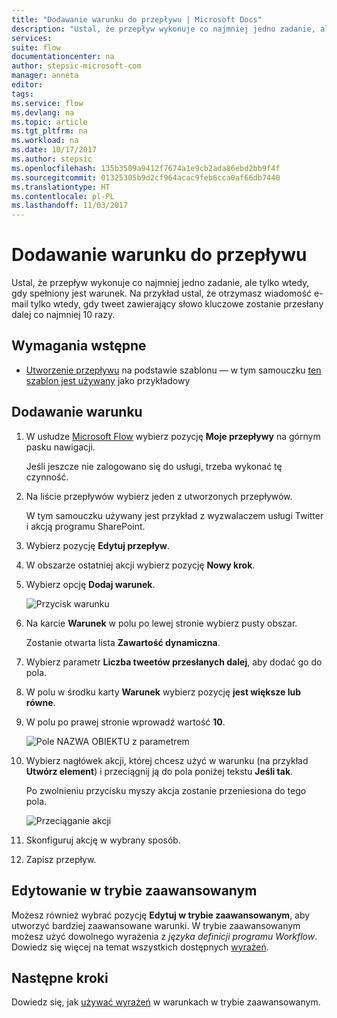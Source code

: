 ```yaml
---
title: "Dodawanie warunku do przepływu | Microsoft Docs"
description: "Ustal, że przepływ wykonuje co najmniej jedno zadanie, ale tylko wtedy, gdy spełniony jest warunek."
services: 
suite: flow
documentationcenter: na
author: stepsic-microsoft-com
manager: anneta
editor: 
tags: 
ms.service: flow
ms.devlang: na
ms.topic: article
ms.tgt_pltfrm: na
ms.workload: na
ms.date: 10/17/2017
ms.author: stepsic
ms.openlocfilehash: 135b3509a9412f7674a1e9cb2ada86ebd2bb9f4f
ms.sourcegitcommit: 01325305b9d2cf964acac9feb6cca0af66db7440
ms.translationtype: HT
ms.contentlocale: pl-PL
ms.lasthandoff: 11/03/2017
---
```

# <a name="add-a-condition-to-a-flow"></a>Dodawanie warunku do przepływu

Ustal, że przepływ wykonuje co najmniej jedno zadanie, ale tylko wtedy, gdy spełniony jest warunek. Na przykład ustal, że otrzymasz wiadomość e-mail tylko wtedy, gdy tweet zawierający słowo kluczowe zostanie przesłany dalej co najmniej 10 razy.

## <a name="prerequisites"></a>Wymagania wstępne

* [Utworzenie przepływu](get-started-logic-template.md) na podstawie szablonu — w tym samouczku [ten szablon jest używany](https://flow.microsoft.com/galleries/public/templates/e78571e5c70e4806a18eeacba5a897c8/) jako przykładowy

## <a name="add-a-condition"></a>Dodawanie warunku

1. W usłudze [Microsoft Flow](https://flow.microsoft.com) wybierz pozycję **Moje przepływy** na górnym pasku nawigacji.

    Jeśli jeszcze nie zalogowano się do usługi, trzeba wykonać tę czynność.

1. Na liście przepływów wybierz jeden z utworzonych przepływów.

    W tym samouczku używany jest przykład z wyzwalaczem usługi Twitter i akcją programu SharePoint.

1. Wybierz pozycję **Edytuj przepływ**.

1. W obszarze ostatniej akcji wybierz pozycję **Nowy krok**.

1. Wybierz opcję **Dodaj warunek**.

    ![Przycisk warunku](./media/add-condition/add-condition.png)

1. Na karcie **Warunek** w polu po lewej stronie wybierz pusty obszar.

    Zostanie otwarta lista **Zawartość dynamiczna**.

1. Wybierz parametr **Liczba tweetów przesłanych dalej**, aby dodać go do pola.

1. W polu w środku karty **Warunek** wybierz pozycję **jest większe lub równe**.

1. W polu po prawej stronie wprowadź wartość **10**.

    ![Pole NAZWA OBIEKTU z parametrem](./media/add-condition/specify-condition.png)

1. Wybierz nagłówek akcji, której chcesz użyć w warunku (na przykład **Utwórz element**) i przeciągnij ją do pola poniżej tekstu **Jeśli tak**.

    Po zwolnieniu przycisku myszy akcja zostanie przeniesiona do tego pola.

    ![Przeciąganie akcji](./media/add-condition/drag-action.png)

1. Skonfiguruj akcję w wybrany sposób.

1. Zapisz przepływ.

## <a name="edit-in-advanced-mode"></a>Edytowanie w trybie zaawansowanym

Możesz również wybrać pozycję **Edytuj w trybie zaawansowanym**, aby utworzyć bardziej zaawansowane warunki. W trybie zaawansowanym możesz użyć dowolnego wyrażenia z *języka definicji programu Workflow*. Dowiedz się więcej na temat wszystkich dostępnych [wyrażeń](https://msdn.microsoft.com/library/azure/mt643789.aspx).

## <a name="next-steps"></a>Następne kroki

Dowiedz się, jak [używać wyrażeń](use-expressions-in-conditions.md) w warunkach w trybie zaawansowanym.
